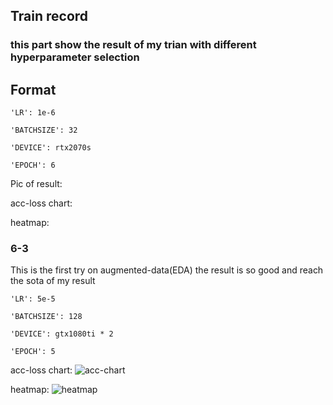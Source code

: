 ## Train record

### this part show the result of my trian with different hyperparameter selection

## Format

	'LR': 1e-6

	'BATCHSIZE': 32

	'DEVICE': rtx2070s
	
	'EPOCH': 6

Pic of result:

acc-loss chart:

heatmap:


### 6-3 

This is the first try on augmented-data(EDA)
the result is so good and reach the sota of my result

	'LR': 5e-5

	'BATCHSIZE': 128

	'DEVICE': gtx1080ti * 2
	
	'EPOCH': 5

acc-loss chart:
![acc-chart](/img/5e-5-128-acc-loss.jpg)

heatmap:
![heatmap](/img/5e-5-128-matrix.jpg)
